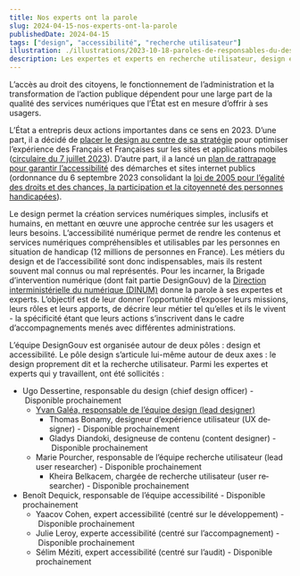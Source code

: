 ```yaml
---
title: Nos experts ont la parole
slug: 2024-04-15-nos-experts-ont-la-parole
publishedDate: 2024-04-15
tags: ["design", "accessibilité", "recherche utilisateur"]
illustration: ./illustrations/2023-10-18-paroles-de-responsables-du-design.png
description: Les expertes et experts en recherche utilisateur, design et accessibilité numérique de la Brigade d'intervention numérique prennent la parole
---
```


L&rsquo;accès au droit des citoyens, le fonctionnement de l&rsquo;administration et la transformation de l&rsquo;action publique dépendent pour une large part de la qualité des services numériques que l&rsquo;État est en mesure d&rsquo;offrir à ses usagers.

L&rsquo;État a entrepris deux actions importantes dans ce sens en 2023. D&rsquo;une part, il a décidé de <a href="https://www.numerique.gouv.fr/espace-presse/services-numeriques-publics-circulaire-premiere-ministre/">placer le design au centre de sa stratégie</a> pour optimiser l&rsquo;expérience des Français et Françaises sur les sites et applications mobiles (<a href="https://www.systeme-de-design.gouv.fr/a-propos/articles/circulaire-d-application/">circulaire du 7&nbsp;juillet&nbsp;2023</a>). D&rsquo;autre part, il a lancé un <a href="https://www.numerique.gouv.fr/espace-presse/accessibilite-numerique-a-100-percent-le-gouvernement-passe-a-la-vitesse-superieure-et-presente-une-ordonnance-visant-a-controler-laccessibilite-des-sites-des-administrations-publiques-a-compter-2024/">plan de rattrapage pour garantir l&rsquo;accessibilité</a> des démarches et sites internet publics (ordonnance du 6&nbsp;septembre&nbsp;2023 consolidant la <a href="https://www.legifrance.gouv.fr/loda/article_lc/LEGIARTI000037388867/">loi de 2005 pour l&rsquo;égalité des droits et des chances, la participation et la citoyenneté des personnes handicapées</a>).

Le design permet la création services numériques simples, inclusifs et humains, en mettant en œuvre une approche centrée sur les usagers et leurs besoins. L&rsquo;accessibilité numérique permet de rendre les contenus et services numériques compréhensibles et utilisables par les personnes en situation de handicap (12 millions de personnes en France).
Les métiers du design et de l&rsquo;accessibilité sont donc indispensables, mais ils restent souvent mal connus ou mal représentés. Pour les incarner, la Brigade d&rsquo;intervention numérique (dont fait partie DesignGouv) de la <a href="https://www.numerique.gouv.fr/dinum/">Direction interministérielle du numérique (DINUM)</a> donne la parole à ses expertes et experts. L&rsquo;objectif est de leur donner l&rsquo;opportunité d&rsquo;exposer leurs missions, leurs rôles et leurs apports, de décrire leur métier tel qu&rsquo;elles et ils le vivent -&nbsp;la spécificité étant que leurs actions s&rsquo;inscrivent dans le cadre d&rsquo;accompagnements menés avec différentes administrations.

L&rsquo;équipe DesignGouv est organisée autour de deux pôles&nbsp;: design et accessibilité. Le pôle design s&rsquo;articule lui-même autour de deux axes&nbsp;: le design proprement dit et la recherche utilisateur. Parmi les expertes et experts qui y travaillent, ont été sollicités&nbsp;:

- Ugo Dessertine, responsable du design (<span lang="en">chief design officer</span>) -&nbsp;Disponible prochainement 
  - [Yvan Galéa, responsable de l&rsquo;équipe design (<span lang="en">lead designer</span>)](/expert-experte/yvan-galea/)
    - Thomas Bonamy, designeur d&rsquo;expérience utilisateur (<span lang="en">UX designer</span>) -&nbsp;Disponible prochainement 
    - Gladys Diandoki, designeuse de contenu (<span lang="en">content designer</span>) -&nbsp;Disponible prochainement
  - Marie Pourcher, responsable de l&rsquo;équipe recherche utilisateur (<span lang="en">lead user researcher</span>) -&nbsp;Disponible prochainement
    - Kheira Belkacem, chargée de recherche utilisateur (<span lang="en">user researcher</span>) -&nbsp;Disponible prochainement
- Benoît Dequick, responsable de l&rsquo;équipe accessibilité -&nbsp;Disponible prochainement
  - Yaacov Cohen, expert accessibilité (centré sur le développement) -&nbsp;Disponible prochainement
  - Julie Leroy, experte accessibilité (centré sur l&rsquo;accompagnement) -&nbsp;Disponible prochainement
  - Sélim Méziti, expert accessibilité (centré sur l&rsquo;audit) -&nbsp;Disponible prochainement

